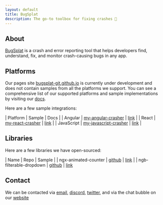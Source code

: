 ```yaml
---
layout: default
title: BugSplat 
description: The go-to toolbox for fixing crashes 🧰
---
```


## About

[BugSplat](https://bugsplat.com) is a crash and error reporting tool that helps developers find, understand, fix, and monitor crash-causing bugs in any app.

## Platforms

Our pages site [bugsplat-git.github.io](bugsplat-git.github.io) is currently under development and does not contain samples from all the platforms we support. You can see a comprehensive list of our supported platforms and sample implementations by visiting our [docs](https://docs.bugsplat.com/introduction/getting-started/integrations).

Here are a few sample integrations:

| Platform | Sample | Docs |
| Angular  | [my-angular-crasher](./my-angular-crasher/) | [link](https://docs.bugsplat.com/introduction/getting-started/integrations/web/angular) |
| React    | [my-react-crasher](./my-react-crasher/)     | [link](https://docs.bugsplat.com/introduction/getting-started/integrations/web/react) |
| JavaScript | [my-javascript-crasher](./my-javascript-crasher/)  | [link](https://docs.bugsplat.com/introduction/getting-started/integrations/web/javascript) |

## Libraries

Here are a few libraries we have open-sourced:

| Name | Repo | Sample |
| ngx-animated-counter | [github](https://github.com/BugSplat-Git/ngx-animated-counter) | [link](./ngx-animated-counter-example) |
| ngb-filterable-dropdown | [github](https://github.com/BugSplat-Git/ngb-filterable-dropdown) | [link](../ngb-filterable-dropdown-example/)

## Contact

We can be contacted via [email](mailto:support@bugsplat.com), [discord](https://discord.gg/K4KjjRV5ve), [twitter](https://twitter.com/bugsplatco), and via the chat bubble on our [website](https://bugsplat.com)
